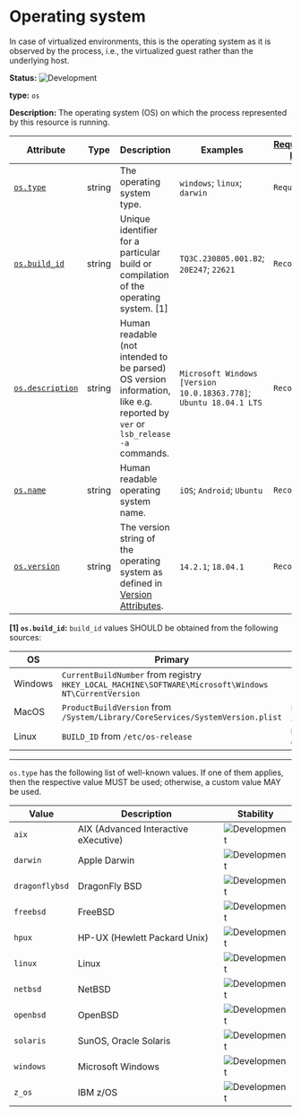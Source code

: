 # Operating system

In case of virtualized environments, this is the operating system as it is observed by the process, i.e., the virtualized guest rather than the underlying host.

<!-- semconv resource.os -->
<!-- NOTE: THIS TEXT IS AUTOGENERATED. DO NOT EDIT BY HAND. -->
<!-- see templates/registry/markdown/snippet.md.j2 -->
<!-- prettier-ignore-start -->
<!-- markdownlint-capture -->
<!-- markdownlint-disable -->


**Status:** ![Development](https://img.shields.io/badge/-development-blue)

**type:** `os`

**Description:** The operating system (OS) on which the process represented by this resource is running.

| Attribute  | Type | Description  | Examples  | [Requirement Level](https://opentelemetry.io/docs/specs/semconv/general/attribute-requirement-level/) | Stability |
|---|---|---|---|---|---|
| [`os.type`](/docs/registry/attribute/os.md) | string | The operating system type. | `windows`; `linux`; `darwin` | `Required` | ![Development](https://img.shields.io/badge/-development-blue) |
| [`os.build_id`](/docs/registry/attribute/os.md) | string | Unique identifier for a particular build or compilation of the operating system. [1] | `TQ3C.230805.001.B2`; `20E247`; `22621` | `Recommended` | ![Development](https://img.shields.io/badge/-development-blue) |
| [`os.description`](/docs/registry/attribute/os.md) | string | Human readable (not intended to be parsed) OS version information, like e.g. reported by `ver` or `lsb_release -a` commands. | `Microsoft Windows [Version 10.0.18363.778]`; `Ubuntu 18.04.1 LTS` | `Recommended` | ![Development](https://img.shields.io/badge/-development-blue) |
| [`os.name`](/docs/registry/attribute/os.md) | string | Human readable operating system name. | `iOS`; `Android`; `Ubuntu` | `Recommended` | ![Development](https://img.shields.io/badge/-development-blue) |
| [`os.version`](/docs/registry/attribute/os.md) | string | The version string of the operating system as defined in [Version Attributes](/docs/resource/README.md#version-attributes). | `14.2.1`; `18.04.1` | `Recommended` | ![Development](https://img.shields.io/badge/-development-blue) |

**[1] `os.build_id`:** `build_id` values SHOULD be obtained from the following sources:

| OS | Primary | Fallback |
| ------- | ------- | ------- |
| Windows | `CurrentBuildNumber` from registry `HKEY_LOCAL_MACHINE\SOFTWARE\Microsoft\Windows NT\CurrentVersion` | - |
| MacOS | `ProductBuildVersion` from `/System/Library/CoreServices/SystemVersion.plist` | `ProductBuildVersion` from `/System/Library/CoreServices/ServerVersion.plist` |
| Linux | `BUILD_ID` from `/etc/os-release` | `BUILD_ID` from `/usr/lib/os-release`; <br> contents of `/proc/sys/kernel/osrelease`|

---

`os.type` has the following list of well-known values. If one of them applies, then the respective value MUST be used; otherwise, a custom value MAY be used.

| Value  | Description | Stability |
|---|---|---|
| `aix` | AIX (Advanced Interactive eXecutive) | ![Development](https://img.shields.io/badge/-development-blue) |
| `darwin` | Apple Darwin | ![Development](https://img.shields.io/badge/-development-blue) |
| `dragonflybsd` | DragonFly BSD | ![Development](https://img.shields.io/badge/-development-blue) |
| `freebsd` | FreeBSD | ![Development](https://img.shields.io/badge/-development-blue) |
| `hpux` | HP-UX (Hewlett Packard Unix) | ![Development](https://img.shields.io/badge/-development-blue) |
| `linux` | Linux | ![Development](https://img.shields.io/badge/-development-blue) |
| `netbsd` | NetBSD | ![Development](https://img.shields.io/badge/-development-blue) |
| `openbsd` | OpenBSD | ![Development](https://img.shields.io/badge/-development-blue) |
| `solaris` | SunOS, Oracle Solaris | ![Development](https://img.shields.io/badge/-development-blue) |
| `windows` | Microsoft Windows | ![Development](https://img.shields.io/badge/-development-blue) |
| `z_os` | IBM z/OS | ![Development](https://img.shields.io/badge/-development-blue) |

<!-- markdownlint-restore -->
<!-- prettier-ignore-end -->
<!-- END AUTOGENERATED TEXT -->
<!-- endsemconv -->
